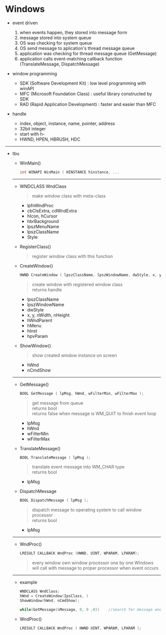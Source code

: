 # Windows

- event driven
  1. when events happen, they stored into message form
  2. message stored into system queue
  3. OS was checking for system queue
  4. OS send message to aplication's thread message queue
  5. application was checking for thread message queue (GetMessage)
  6. application calls event-matching callback function (TranslateMessage, DispatchMessage)

- window programming
  - SDK (Software Development Kit) : low level programming with winAPI
  - MFC (Microsoft Foundation Class) : useful library constructed by SDK
  - RAD (Rapid Application Development) : faster and easier than MFC

- handle
  - index, object, instance, name, pointer, address
  - 32bit integer
  - start with h-
  - HWND, HPEN, HBRUSH, HDC

 - - - - - - - - - - - - - - - - - - - - - - - - - - - - - - - - - - - - - - - - - - - - - - - - - - - - - - - - - - - - 
- tbu
  - WinMain()
    ```C
    int WINAPI WinMain ( HINSTANCE hinstance, ...
    
    ```
   - - - - - - - - - - - - - - - - - - - - - - - - - - - - - - - - - - - - - - - - - - - - - - - - - - - - - - - - - - - - 
  
  - WNDCLASS WndClass
    > make window class with meta-class
    - lpfnWndProc
    - cbClsExtra, cdWndExtra
    - hIcon, hCursor
    - hbrBackground
    - lpszMenuName
    - lpszClassName
    - Style
  
  - RegisterClass()
    > register window class with this function
  
  - CreateWindow()
    ```C
    HWND CreateWindow ( lpszClassName, lpszWindowName, dwStyle, x, y, nWidth, nHeight, hWndParent, hMenu. hInst, lpvParam );
    ```
    > create window with registered window class    
    > returns handle
    - lpszClassName
    - lpszWindowName
    - dwStyle
    - x, y, nWidth, nHeight
    - hWndParent
    - hMenu
    - hInst
    - hpvParam
  
  - ShowWindow()
    > show created window instance on screen
    - hWnd
    - nCmdShow
  
   - - - - - - - - - - - - - - - - - - - - - - - - - - - - - - - - - - - - - - - - - - - - - - - - - - - - - - - - - - - - 
  
  - GetMessage()
    ```C
    BOOL GetMessage ( lpMsg, hWnd, wFilterMin, wFilterMax );
    ```
    > get message from queue    
    > returns bool    
    > returns false when message is WM_QUIT to finish event loop
    - lpMsg
    - hWnd
    - wFilterMin
    - wFilterMax
  
  - TranslateMessage()
    ```C
    BOOL TranslateMessage ( lpMsg );
    ```
    > translate event message into WM_CHAR type    
    > returns bool
    - lpMsg
  
  - DispatchMessage
    ```C
    BOOL DispatchMessage ( lpMsg );
    ```
    > dispatch message to operating system to call window processor    
    > returns bool
    - lpMsg
  
   - - - - - - - - - - - - - - - - - - - - - - - - - - - - - - - - - - - - - - - - - - - - - - - - - - - - - - - - - - - - 
  
  - WndProc()
    ```C
    LRESULT CALLBACK WndProc (HWND, UINT, WPARAM, LPARAM);
    ```
    > every window own window processor one by one
    > WIndows will call with message to proper processor when event occurs
  
   - - - - - - - - - - - - - - - - - - - - - - - - - - - - - - - - - - - - - - - - - - - - - - - - - - - - - - - - - - - - 
  
  - example
    ```C
    WNDCLASS WndClass;
    hWnd = CreateWindow(IpsClass, )
    ShowWindow(hWnd, nCmdShow);
  
    while(GetMessage(&Message, 0, 0 ,0))	//search for message and call callback functions
    ```
  - WndProc()
    ```C
    LRESULT CALLBACK WndProc ( HWND UINT, WPARAM, LPARAM );
    ```
